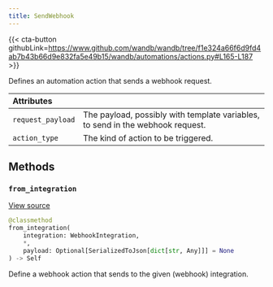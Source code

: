 ```yaml
---
title: SendWebhook
---
```


{{< cta-button githubLink=https://www.github.com/wandb/wandb/tree/f1e324a66f6d9fd4ab7b43b66d9e832fa5e49b15/wandb/automations/actions.py#L165-L187 >}}

Defines an automation action that sends a webhook request.

| Attributes |  |
| :--- | :--- |
|  `request_payload` |  The payload, possibly with template variables, to send in the webhook request. |
|  `action_type` |  The kind of action to be triggered. |

## Methods

### `from_integration`

[View source](https://www.github.com/wandb/wandb/tree/f1e324a66f6d9fd4ab7b43b66d9e832fa5e49b15/wandb/automations/actions.py#L179-L187)

```python
@classmethod
from_integration(
    integration: WebhookIntegration,
    *,
    payload: Optional[SerializedToJson[dict[str, Any]]] = None
) -> Self
```

Define a webhook action that sends to the given (webhook) integration.
